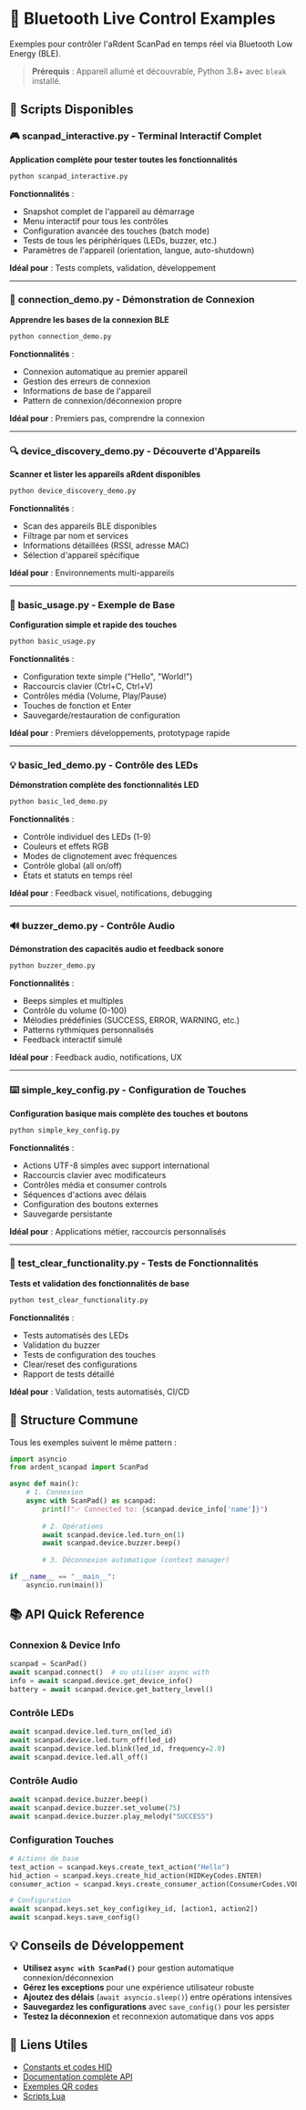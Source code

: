 # 📡 Bluetooth Live Control Examples

Exemples pour contrôler l'aRdent ScanPad en temps réel via Bluetooth Low Energy (BLE).

> **Prérequis** : Appareil allumé et découvrable, Python 3.8+ avec `bleak` installé.

## 🚀 Scripts Disponibles

### 🎮 **scanpad_interactive.py** - Terminal Interactif Complet
**Application complète pour tester toutes les fonctionnalités**

```bash
python scanpad_interactive.py
```

**Fonctionnalités** :
- Snapshot complet de l'appareil au démarrage
- Menu interactif pour tous les contrôles
- Configuration avancée des touches (batch mode)
- Tests de tous les périphériques (LEDs, buzzer, etc.)
- Paramètres de l'appareil (orientation, langue, auto-shutdown)

**Idéal pour** : Tests complets, validation, développement

---

### 🔗 **connection_demo.py** - Démonstration de Connexion
**Apprendre les bases de la connexion BLE**

```bash
python connection_demo.py
```

**Fonctionnalités** :
- Connexion automatique au premier appareil
- Gestion des erreurs de connexion
- Informations de base de l'appareil
- Pattern de connexion/déconnexion propre

**Idéal pour** : Premiers pas, comprendre la connexion

---

### 🔍 **device_discovery_demo.py** - Découverte d'Appareils
**Scanner et lister les appareils aRdent disponibles**

```bash
python device_discovery_demo.py
```

**Fonctionnalités** :
- Scan des appareils BLE disponibles
- Filtrage par nom et services
- Informations détaillées (RSSI, adresse MAC)
- Sélection d'appareil spécifique

**Idéal pour** : Environnements multi-appareils

---

### 📝 **basic_usage.py** - Exemple de Base
**Configuration simple et rapide des touches**

```bash
python basic_usage.py
```

**Fonctionnalités** :
- Configuration texte simple ("Hello", "World!")
- Raccourcis clavier (Ctrl+C, Ctrl+V)
- Contrôles média (Volume, Play/Pause)
- Touches de fonction et Enter
- Sauvegarde/restauration de configuration

**Idéal pour** : Premiers développements, prototypage rapide

---

### 💡 **basic_led_demo.py** - Contrôle des LEDs
**Démonstration complète des fonctionnalités LED**

```bash
python basic_led_demo.py
```

**Fonctionnalités** :
- Contrôle individuel des LEDs (1-9)
- Couleurs et effets RGB
- Modes de clignotement avec fréquences
- Contrôle global (all on/off)
- États et statuts en temps réel

**Idéal pour** : Feedback visuel, notifications, debugging

---

### 🔊 **buzzer_demo.py** - Contrôle Audio
**Démonstration des capacités audio et feedback sonore**

```bash
python buzzer_demo.py
```

**Fonctionnalités** :
- Beeps simples et multiples
- Contrôle du volume (0-100)
- Mélodies prédéfinies (SUCCESS, ERROR, WARNING, etc.)
- Patterns rythmiques personnalisés
- Feedback interactif simulé

**Idéal pour** : Feedback audio, notifications, UX

---

### ⌨️ **simple_key_config.py** - Configuration de Touches
**Configuration basique mais complète des touches et boutons**

```bash
python simple_key_config.py
```

**Fonctionnalités** :
- Actions UTF-8 simples avec support international
- Raccourcis clavier avec modificateurs
- Contrôles média et consumer controls
- Séquences d'actions avec délais
- Configuration des boutons externes
- Sauvegarde persistante

**Idéal pour** : Applications métier, raccourcis personnalisés

---

### 🧪 **test_clear_functionality.py** - Tests de Fonctionnalités
**Tests et validation des fonctionnalités de base**

```bash
python test_clear_functionality.py
```

**Fonctionnalités** :
- Tests automatisés des LEDs
- Validation du buzzer
- Tests de configuration des touches
- Clear/reset des configurations
- Rapport de tests détaillé

**Idéal pour** : Validation, tests automatisés, CI/CD

## 🔧 Structure Commune

Tous les exemples suivent le même pattern :

```python
import asyncio
from ardent_scanpad import ScanPad

async def main():
    # 1. Connexion
    async with ScanPad() as scanpad:
        print(f"✅ Connected to: {scanpad.device_info['name']}")
        
        # 2. Opérations
        await scanpad.device.led.turn_on(1)
        await scanpad.device.buzzer.beep()
        
        # 3. Déconnexion automatique (context manager)

if __name__ == "__main__":
    asyncio.run(main())
```

## 📚 API Quick Reference

### Connexion & Device Info
```python
scanpad = ScanPad()
await scanpad.connect()  # ou utiliser async with
info = await scanpad.device.get_device_info()
battery = await scanpad.device.get_battery_level()
```

### Contrôle LEDs
```python
await scanpad.device.led.turn_on(led_id)
await scanpad.device.led.turn_off(led_id) 
await scanpad.device.led.blink(led_id, frequency=2.0)
await scanpad.device.led.all_off()
```

### Contrôle Audio
```python
await scanpad.device.buzzer.beep()
await scanpad.device.buzzer.set_volume(75)
await scanpad.device.buzzer.play_melody("SUCCESS")
```

### Configuration Touches
```python
# Actions de base
text_action = scanpad.keys.create_text_action("Hello")
hid_action = scanpad.keys.create_hid_action(HIDKeyCodes.ENTER)
consumer_action = scanpad.keys.create_consumer_action(ConsumerCodes.VOLUME_UP)

# Configuration
await scanpad.keys.set_key_config(key_id, [action1, action2])
await scanpad.keys.save_config()
```

## 💡 Conseils de Développement

- **Utilisez `async with ScanPad()`** pour gestion automatique connexion/déconnexion
- **Gérez les exceptions** pour une expérience utilisateur robuste
- **Ajoutez des délais** (`await asyncio.sleep()`) entre opérations intensives
- **Sauvegardez les configurations** avec `save_config()` pour les persister
- **Testez la déconnexion** et reconnexion automatique dans vos apps

## 🔗 Liens Utiles

- [Constants et codes HID](../ardent_scanpad/utils/constants.py)
- [Documentation complète API](../../README.md)
- [Exemples QR codes](../qr-commands/)
- [Scripts Lua](../lua-scripting/)
